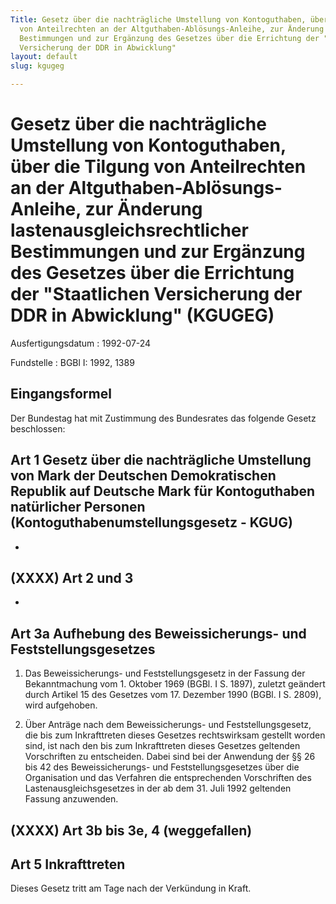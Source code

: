 ```yaml
---
Title: Gesetz über die nachträgliche Umstellung von Kontoguthaben, über die Tilgung
  von Anteilrechten an der Altguthaben-Ablösungs-Anleihe, zur Änderung lastenausgleichsrechtlicher
  Bestimmungen und zur Ergänzung des Gesetzes über die Errichtung der "Staatlichen
  Versicherung der DDR in Abwicklung"
layout: default
slug: kgugeg

---
```


# Gesetz über die nachträgliche Umstellung von Kontoguthaben, über die Tilgung von Anteilrechten an der Altguthaben-Ablösungs-Anleihe, zur Änderung lastenausgleichsrechtlicher Bestimmungen und zur Ergänzung des Gesetzes über die Errichtung der "Staatlichen Versicherung der DDR in Abwicklung" (KGUGEG)

Ausfertigungsdatum
:   1992-07-24

Fundstelle
:   BGBl I: 1992, 1389



## Eingangsformel

Der Bundestag hat mit Zustimmung des Bundesrates das folgende Gesetz
beschlossen:


## Art 1 Gesetz über die nachträgliche Umstellung von Mark der Deutschen Demokratischen Republik auf Deutsche Mark für Kontoguthaben natürlicher Personen (Kontoguthabenumstellungsgesetz - KGUG)

-


## (XXXX) Art 2 und 3

-


## Art 3a Aufhebung des Beweissicherungs- und Feststellungsgesetzes


1.  Das Beweissicherungs- und Feststellungsgesetz in der Fassung der
    Bekanntmachung vom 1. Oktober 1969 (BGBl. I S. 1897), zuletzt geändert
    durch Artikel 15 des Gesetzes vom 17. Dezember 1990 (BGBl. I S. 2809),
    wird aufgehoben.


2.  Über Anträge nach dem Beweissicherungs- und Feststellungsgesetz, die
    bis zum Inkrafttreten dieses Gesetzes rechtswirksam gestellt worden
    sind, ist nach den bis zum Inkrafttreten dieses Gesetzes geltenden
    Vorschriften zu entscheiden. Dabei sind bei der Anwendung der §§ 26
    bis 42 des Beweissicherungs- und Feststellungsgesetzes über die
    Organisation und das Verfahren die entsprechenden Vorschriften des
    Lastenausgleichsgesetzes in der ab dem 31. Juli 1992 geltenden Fassung
    anzuwenden.





## (XXXX) Art 3b bis 3e, 4 (weggefallen)


## Art 5 Inkrafttreten

Dieses Gesetz tritt am Tage nach der Verkündung in Kraft.


